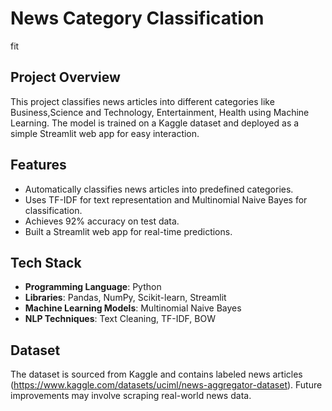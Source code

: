 # News Category Classification  
fit
## Project Overview  
This project classifies news articles into different categories like Business,Science and Technology, Entertainment, Health using Machine Learning. The model is trained on a Kaggle dataset and deployed as a simple Streamlit web app for easy interaction.  

## Features  
* Automatically classifies news articles into predefined categories.  
* Uses TF-IDF for text representation and Multinomial Naive Bayes for classification.  
* Achieves 92% accuracy on test data.  
* Built a Streamlit web app for real-time predictions.  

## Tech Stack  
- **Programming Language**: Python  
- **Libraries**: Pandas, NumPy, Scikit-learn, Streamlit  
- **Machine Learning Models**: Multinomial Naive Bayes 
- **NLP Techniques**: Text Cleaning, TF-IDF, BOW 

## Dataset  
The dataset is sourced from Kaggle and contains labeled news articles (https://www.kaggle.com/datasets/uciml/news-aggregator-dataset). Future improvements may involve scraping real-world news data.  